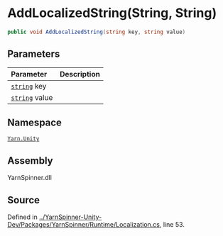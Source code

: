 # AddLocalizedString\(String, String\)

```csharp
public void AddLocalizedString(string key, string value)
```

## Parameters

| Parameter | Description |
| :--- | :--- |
| [`string`](https://docs.microsoft.com/dotnet/api/System.String) key |  |
| [`string`](https://docs.microsoft.com/dotnet/api/System.String) value |  |

## Namespace

[`Yarn.Unity`](../)

## Assembly

YarnSpinner.dll

## Source

Defined in [../YarnSpinner-Unity-Dev/Packages/YarnSpinner/Runtime/Localization.cs](https://github.com/YarnSpinnerTool/YarnSpinner-Unity//blob/develop/Runtime/Localization.cs#L53), line 53.

